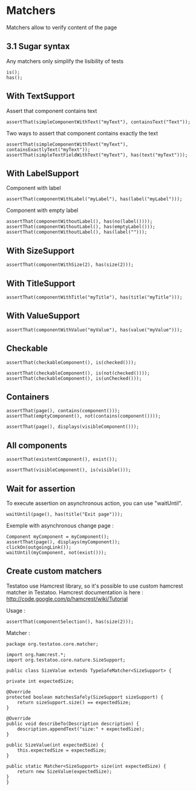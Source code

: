 # Matchers

Matchers allow to verify content of the page

## 3.1 Sugar syntax

Any matchers only simplify the lisibility of tests

    is();
    has();

## With TextSupport

Assert that component contains text

    assertThat(simpleComponentWithText("myText"), containsText("Text"));

Two ways to assert that component contains exactly the text

    assertThat(simpleComponentWithText("myText"), containsExactlyText("myText"));
    assertThat(simpleTextFieldWithText("myText"), has(text("myText")));

## With LabelSupport

Component with label

    assertThat(componentWithLabel("myLabel"), has(label("myLabel")));

Component with empty label

    assertThat(componentWithoutLabel(), has(no(label())));
    assertThat(componentWithoutLabel(), has(emptyLabel()));
    assertThat(componentWithoutLabel(), has(label("")));

## With SizeSupport

    assertThat(componentWithSize(2), has(size(2)));

## With TitleSupport

    assertThat(componentWithTitle("myTitle"), has(title("myTitle")));

## With ValueSupport

    assertThat(componentWithValue("myValue"), has(value("myValue")));

## Checkable

    assertThat(checkableComponent(), is(checked()));

    assertThat(checkableComponent(), is(not(checked())));
    assertThat(checkableComponent(), is(unChecked()));

## Containers

    assertThat(page(), contains(component()));
    assertThat(emptyComponent(), not(contains(component())));

    assertThat(page(), displays(visibleComponent()));

## All components

    assertThat(existentComponent(), exist());

    assertThat(visibleComponent(), is(visible()));

##  Wait for assertion

To execute assertion on asynchronous action, you can use "waitUntil".

    waitUntil(page(), has(title("Exit page")));

Exemple with asynchronous change page :

    Component myComponent = myComponent(); 
    assertThat(page(), displays(myComponent));
    clickOn(outgoingLink());
    waitUntil(myComponent, not(exist()));

## Create custom matchers

Testatoo use Hamcrest library, so it's possible to use custom hamcrest matcher in Testatoo.
Hamcrest documentation is here : http://code.google.com/p/hamcrest/wiki/Tutorial

Usage :

    assertThat(componentSelection(), has(size(2)));

Matcher : 

    package org.testatoo.core.matcher;

    import org.hamcrest.*;
    import org.testatoo.core.nature.SizeSupport;

    public class SizeValue extends TypeSafeMatcher<SizeSupport> {

	private int expectedSize;

	@Override
	protected boolean matchesSafely(SizeSupport sizeSupport) {
	    return sizeSupport.size() == expectedSize;
	}

	@Override
	public void describeTo(Description description) {
	    description.appendText("size:" + expectedSize);
	}

	public SizeValue(int expectedSize) {
	    this.expectedSize = expectedSize;
	}

	public static Matcher<SizeSupport> size(int expectedSize) {
	    return new SizeValue(expectedSize);
	}
    }
